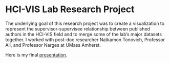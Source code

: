 # HCI-VIS Lab Research Project

The underlying goal of this research project was to create a visualization to represent the supervisor-supervisee relationship between published authors in the HCI-VIS field and to merge some of the lab’s major datasets together. I worked with post-doc researcher Natkamon Tonovich, Professor Ali, and Professor Narges at UMass Amherst.

Here is my final [presentation](https://docs.google.com/presentation/d/1kaqn8p7UeC5Qct9n9AOQxZEvoOicuEwVm4ekqHp97dg/edit?usp=sharing).
